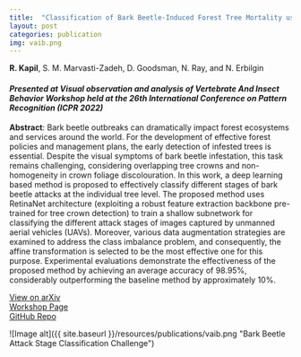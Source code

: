 ```yaml
---
title:  "Classification of Bark Beetle-Induced Forest Tree Mortality using Deep Learning"
layout: post
categories: publication
img: vaib.png
---
```

**R. Kapil**, S. M. Marvasti-Zadeh, D. Goodsman, N. Ray, and N. Erbilgin
<!-- **Rudraksh Kapil**, Seyed Mojtaba Marvasti-Zadeh, Devin Goodsman, Nilanjan Ray, and Nadir Erbilgin -->

#### *Presented at Visual observation and analysis of Vertebrate And Insect Behavior Workshop held at the 26th International Conference on Pattern Recognition (ICPR 2022)*



**Abstract**: Bark beetle outbreaks can dramatically impact forest ecosystems and services around the world. For the development of effective forest policies and management plans, the early detection of infested trees is essential. Despite the visual symptoms of bark beetle infestation, this task remains challenging, considering overlapping tree crowns and non-homogeneity in crown foliage discolouration. In this work, a deep learning based method is proposed to effectively classify different stages of bark beetle attacks at the individual tree level. The proposed method uses RetinaNet architecture (exploiting a robust feature extraction backbone pre-trained for tree crown detection) to train a shallow subnetwork for classifying the different attack stages of images captured by unmanned aerial vehicles (UAVs). Moreover, various data augmentation strategies are examined to address the class imbalance problem, and consequently, the affine transformation is selected to be the most effective one for this purpose. Experimental evaluations demonstrate the effectiveness of the proposed method by achieving an average accuracy of 98.95%, considerably outperforming the baseline method by approximately 10%.

<div class="button-container">
  <div class="more"><a href="https://doi.org/10.48550/arXiv.2207.07241">View on arXiv</a></div>
  <div class="more"><a href="https://homepages.inf.ed.ac.uk/rbf/vaib22.html">Workshop Page</a></div>
  <div class="more"><a href="https://github.com/rudrakshkapil/BarkBeetle-Damage-Classification-DL">GitHub Repo</a></div>
</div>

![Image alt]({{ site.baseurl }}/resources/publications/vaib.png "Bark Beetle Attack Stage Classification Challenge")
<!-- <div style="border-radius: 30px; border-color:rgb(1,160,73);width:99%;margin-top:10px">
  <img src="{{ site.baseurl }}/resources/publications/{{ page.img }}"/>
</div> -->